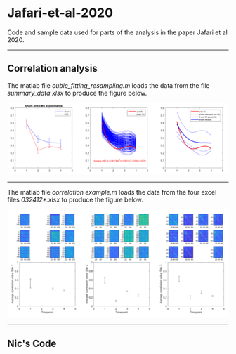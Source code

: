 # Jafari-et-al-2020
Code and sample data used for parts of the analysis in the paper Jafari et al 2020.

---

## Correlation analysis

The matlab file *cubic_fitting_resampling.m* loads the data from the file *summary_data.xlsx* to produce the figure below.

![](figureA.png)

---

The matlab file *correlation example.m* loads the data from the four excel files *032412\*.xlsx* to produce the figure below.

![](032412cMS.png)


---

## Nic's Code
